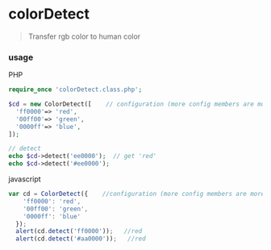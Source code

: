 # colorDetect

> Transfer rgb color to human color

### usage

PHP

```php
require_once 'colorDetect.class.php';

$cd = new ColorDetect([    // configuration (more config members are more accurate)
  'ff0000'=> 'red',
  '00ff00'=> 'green',
  '0000ff'=> 'blue',
]);

// detect
echo $cd->detect('ee0000');  // get 'red'  
echo $cd->detect('#ee0000');  
```

javascript

```javascript
var cd = ColorDetect({    //configuration (more config members are more accurate)
    'ff0000': 'red',
    '00ff00': 'green',
    '0000ff': 'blue'
  });
  alert(cd.detect('ff0000'));   //red
  alert(cd.detect('#aa0000'));   //red
```

